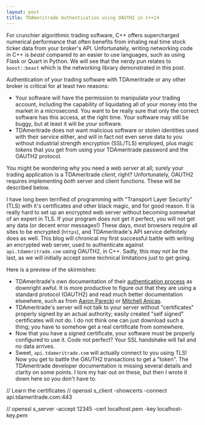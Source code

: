 ```yaml
---
layout: post
title: TDAmeritrade Authentication using OAUTH2 in C++14
---
```


For crunchier algorithmic trading software, C++ offers supercharged numerical
performance that often benefits from inhaling real time stock ticker data from
your broker's API.  Unfortunately, writing networking code in C++ is *beast*
compared to an easier to use languages, such as using Flask or Quart in Python.  We
will see that the nerdy pun relates to `boost::beast` which is the networking
library demonstrated in this post.

Authentication of your trading software with TDAmeritrade or any other broker
is critical for at least two reasons:

* Your software will have the permission to manipulate your trading account,
  including the capability of liquidating all of your money into the market in
a microsecond.  You want to be really sure that only the correct software has
this access, at the right time.  Your software may still be buggy, but at least
it will be *your* software.
* TDAmeritrade does not want malicious software or stolen identities used with
  their service either, and will in fact not even serve data to you without
industrial strength encryption (SSL/TLS) employed, plus magic *tokens* that you
get from using your TDAmeritrade password and the OAUTH2 protocol.

You might be wondering why you need a web *server* at all; surely your trading
application is a TDAmeritrade *client*, right?  Unfortunately, OAUTH2 requires
implementing *both* server and client functions.  These will be described
below.

I have long been terrified of programming with "Transport Layer Security" (TLS)
with it's certificates and other black magic, and for good reason.  It is
really hard to set up an encrypted web server without becoming somewhat of an
expert in TLS.  If your program does not get it perfect, you will not get any
data (or decent error messages!)  These days, most browsers require all sites
to be encrypted (`https`), and TDAmeritrade's API service definitely does as
well.  This blog will chronical my first successful battle with writing an
encrypted web server, used to authenticate against `api.tdameritrade.com` using
OAUTH2, in C++.  Sadly, this may not be the last, as we will initially accept
some technical limitations just to get going.

Here is a preview of the skirmishes:
* TDAmeritrade's own documentation of their [authentication
  process](https://developer.tdameritrade.com/) as downright awful.  It is more
productive to figure out that they are using a standard protocol (OAUTH2) and
read much better documentation elsewhere, such as from [Aaron
Parecki](https://aaronparecki.com/oauth-2-simplified/) or [Mitchell
Anicas](https://www.digitalocean.com/community/tutorials/an-introduction-to-oauth-2).
* TDAmeritrade's server will not talk to your server without "certificates"
  properly signed by an actual authority; easily created "self signed"
certificates will not do.  I do not think one can just download such a thing;
you have to somehow get a real certificate from somewhere.
* Now that you have a signed certificate, your software must be properly
  configured to use it.  Code not perfect?  Your SSL handshake will fail and no
data arrives.
* Sweet, `api.tdameritrade.com` will actually connect to you using TLS!  Now
  you get to battle the OAUTH2 transactions to get a "token".  The TDAmeritrade
developer documentation is missing several details and clarity on some points.
I tore my hair out on these, but then I wrote it down here so you don't have
to.

// Learn the certificates
// openssl s_client -showcerts -connect api.tdameritrade.com:443

// openssl s_server -accept 12345 -cert localhost.pem -key localhost-key.pem



